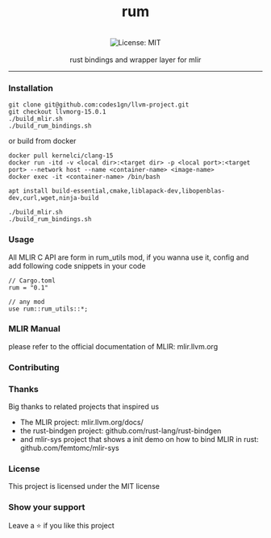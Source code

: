 <div align="center">
<h1 align="center">rum</h1>
<br />
<img alt="License: MIT" src="https://img.shields.io/badge/License-MIT-blue.svg" /><br>
<br>
rust bindings and wrapper layer for mlir
</div>

***

### Installation
```
git clone git@github.com:codes1gn/llvm-project.git 
git checkout llvmorg-15.0.1 
./build_mlir.sh
./build_rum_bindings.sh
```
or build from docker
```
docker pull kernelci/clang-15
docker run -itd -v <local dir>:<target dir> -p <local port>:<target port> --network host --name <container-name> <image-name>
docker exec -it <container-name> /bin/bash

apt install build-essential,cmake,liblapack-dev,libopenblas-dev,curl,wget,ninja-build

./build_mlir.sh
./build_rum_bindings.sh
```

### Usage
All MLIR C API are form in rum_utils mod, if you wanna use it, config and add following code snippets in your code
```
// Cargo.toml
rum = "0.1"
```
```
// any mod
use rum::rum_utils::*;
```

### MLIR Manual
please refer to the official documentation of MLIR: mlir.llvm.org

### Contributing

### Thanks
Big thanks to related projects that inspired us
* The MLIR project: mlir.llvm.org/docs/
* the rust-bindgen project: github.com/rust-lang/rust-bindgen
* and mlir-sys project that shows a init demo on how to bind MLIR in rust: github.com/femtomc/mlir-sys

### License
This project is licensed under the MIT license
### Show your support
Leave a ⭐ if you like this project


